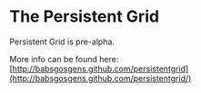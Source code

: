 # The Persistent Grid

Persistent Grid is pre-alpha.

More info can be found here: [http://babsgosgens.github.com/persistentgrid](http://babsgosgens.github.com/persistentgrid/)
